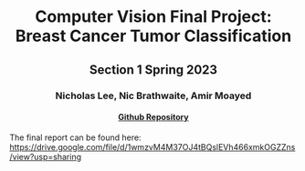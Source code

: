 <h1 align = 'center'>Computer Vision Final Project: Breast Cancer Tumor Classification</h1>
<h2 align = 'center'>Section 1 Spring 2023</h2>
<h3 align = 'center'> Nicholas Lee, Nic Brathwaite, Amir Moayed</h3>

<h4 align = 'center'><a href = "https://github.com/NickBrath/Computer-Vision-281-Final-Project">Github Repository</a></h4>

The final report can be found here: 
https://drive.google.com/file/d/1wmzvM4M37OJ4tBQslEVh466xmkOGZZns/view?usp=sharing

